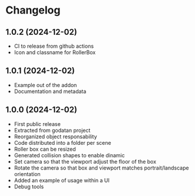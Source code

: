 # Changelog

## 1.0.2 (2024-12-02)

- CI to release from github actions
- Icon and classname for RollerBox

## 1.0.1 (2024-12-02)

- Example out of the addon
- Documentation and metadata

## 1.0.0 (2024-12-02)

- First public release
- Extracted from godatan project
- Reorganized object responsability
- Code distributed into a folder per scene
- Roller box can be resized
- Generated collision shapes to enable dinamic
- Set camera so that the viewport adjust the floor of the box
- Rotate the camera so that box and viewport matches portrait/landscape orientation
- Added an example of usage within a UI
- Debug tools



